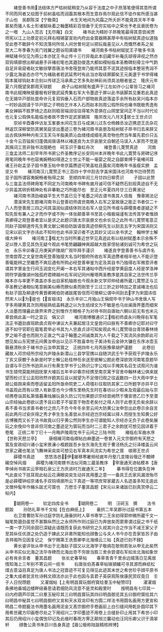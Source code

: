 <!-- { "loadSidebar": true } -->
　　褚登善书用法结体方严枯树赋稍变乃从容于法度之中子昂落笔便得其意所谓不同而同者又绘图于前树虽枯而润葢其根本而生意存焉尔观此信不徒作矣所感当甚子山也　吴郡陈深【宁极斋】
　　木生天地间为风霜之所夭折不能竟其天年不幸甚矣而骚人名士形诸赋咏着之翰墨精彩百倍垂于无穷实枯中之荣也予老且衰抚卷为之一嘅　九山人崈古【无尽庵】白文
　　褚书此为精妙子昻晚笔最得其意尝闻贾师宪以江上功景定初元拜右相锡宴宣劝内府出金寳器赐甚厚中有枯树赋真迹似道独受此卷不敢辞今不知流落何所信人间世曽何足以把玩哉喜见以人而慨然者系之矣　至大二年季春为吴门钱翼之题谷阳龚璛书
　　褚河南多书枯树赋犹王子敬多书洛神赋褚书仅见为燕公本亦犹王书止传十三行异哉此本旧藏华补庵氏球得谛视之然亦双钩填廓想出柳诚悬手非褚初笔也其遒劲俊逸大都如褉帖临本圣教碑刻骨立中气韵自足非易窥者赵文敏综擥晋唐法书舍筏登岸乃能师其意不泥其迹按临本整宻秀润不少露北海姿态亦尽气为褚敌者若武延秀时有此当亦取续屏脚矣王元美邃于书学得褚钩本属球钩赵本合刻以传球乏冯承素之艺多失赵神彩尚须具法眼者鉴之　隆庆元年夏六月既望吴郡周天球题
　　庾子山枯树赋有盛声于江左如许小公辈皆习之褚河南书此赋掩映斐亹极有好致武延秀集右军大令墨迹于屏以此书装脚其见重若此真迹在无锡华戸部处尝命许元复双钩垂入石而户部物故真迹落盗手余所有赵吴兴临本亦一时妙品因请于华戸部之子明伯乞许本入石而赵本则周公瑕所钩也褚书既极秀逸有美女婵娟不胜罗绮之态赵则稳宻端润往往得笔外意俱在山阴堂室间正不当以时代论也元复公瑕俱名能临池者故不啻作定武冡嫡耳　隆庆改元八月天居士王世贞识
　　崇祯辛酉春仲访友玉峯娄水间花生日与成渊儿过东仓杨棘丞汝迈携逰王氏杂花林返饮深柳堂防其舅吴庭坚出墨迹三卷为褚河南书哀册及枯树赋子昻书归去来辞又出古佩玦种种内有汉玉天马羊脂美质沁血缕缕成细毛真竒物也然当年属先君价只五十金今云百镒矣归蓬偶阅唐语林以褚遂良为太宗哀册文自朝还马误入人家而不觉是其摛词工苦非独书法擅絶也　砢玉识于垂虹舟次
　　褚登善儿寛赞真迹
　　河南三龛孟法师二刻早年所书房公乔圣教序记长安同州本并晩年书此儿寛赞与房碑记序用笔同晚年书也容夷婉畅如得道之士世尘不能一毫婴之观之自鄙束缚于毫楮间耳　诸王孙赵孟坚子固书羣玉帖中帝京篇赝迹可笑盖枯且露矣河南晩年书虽瘦实腴　孟坚又书
　　褚河南汉儿寛赞正书三百四十字中刮去字盖宋国讳也河南书岂待赞而显子固所谓容夷婉畅者殆得之矣　至顺四年闰三月廿四日柳贯识
　　子固以此赞与三龛孟法师碑用笔不同定为河南晩年书碑有嵗月诚可信不疑然石刻视真迹自不无少异盖其转折精神处有非摹勒之巧所能尽也　至正元年夏四月廿三日黄溍记
　　褚河南书清劲峻嶷平生大节盖已见于笔墨之间古谓书类其人信哉　豫章掲法记
　　潜溪宋先生题褚河南书云登善初师虞世南晩入右军之室故唐之能正书者仅二十八人而登善居三四之间其温润似虞结体则法右军人徒见所书或与薛稷类者遂疑之不知先哲有兼人之才而作字或不拘一体张颠善草书至其小楷极端谨有法传其学者惟顔真卿得之观登善者宜以是求之此题识唐太宗哀册文也余长见之此所书儿寛赞笔意正同赵子固柳道传先生黄文献公掲伯防跋语皆真迹但柳先生以刮去五字为宋国讳则又见宋以前文字亦讳此不知何也此书非深识者不达其妙又试以余书求之　翰林学士解缙大绅书
　　褚河南工楷尤为当时所重近世罕见真迹此有以枯树赋墨本示余殊不足以啓人意见其伪无疑今观此书笔势翩翩神爽超越大胜家侄帖诸刻诚可为希世之玩也　永乐辛卯春正月庚寅庐陵胡广观毕拜手谨识
　　褚遂良字登善善书与虞齐名世南尝荐之文皇世南死登善独擅大名当时御府所收右军真迹赝者相半他人不能识登善辄能辨之至纎悉不爽后遇有所购必经登善审鉴为定及其自书乃独得右军微意评者谓其字里金生行间玉润变化开阖一本右军其诸帖中西升经是学黄庭度人经是学洛神阴符学画像湖州独孤府君碑越州右军祠记同州雁塔两圣教序是其自家之法世传兰亭褚本亦与率更不类盖亦多出自家机轴故也今观永新文学邓仲经甫所蔵儿寛赞正与兰亭圣教记诸相似笔意婉美似瘠而腴似柔而刚至于三过三折之妙特加之意诚褚法也后有赵子固及柳道传黄晋卿掲伯防诸跋尾皆信而可徴柳公谓中间刮去字为宋国讳信然宋人以为是也【宣祖讳】　永乐辛卯二月独山王偁观毕书于钟山书舍唐人写字多用硬黄其次则用槌熟纸盖韩退之以为生纸绿文为不敏是也乌丝阑唐界墨而细宋人淡墨而理麄此唐界宋界之别惟作方眼格子为对待书则自唐始六朝以前无有也米元章尝病此盖一时之宜云　偁又识
　　褚河南博雅通识工楷初师虞永兴晩得右军笔法正书遒劲直班欧虞贞观中谏议大夫兼起居注文皇尝问曰朕有不善卿亦记耶对曰守道不如守官职在载笔君举必书其为人忠直贞谅可知矣观此书儿寛赞瑶台青琐春林绮罗之喻不虚也而刚方正直之气溢于翰墨之间诚类其为人千载之下其流风余韵即此可想见矣山东宪使云间黄汝申出以见示不胜喜幸杜子美诗有云金钟大镛在东序冰壶玉磬悬清秋余于褚书亦云汝申其寳之　正统四年七月丙辰豫章胡俨谨题
　　此卷旧藏故人邓宗经所宗经为庐陵永新潜山三县学官携以自随洪武壬午予获观于庐陵永乐丁亥又获覩于永新是时学士解公赴桂林任余送至彼解公题此卷深欲效河南笔意题毕自谓与平日所书逈异从行有黄生学书于公熟识公字公戏以手掩其名召生试观问为谁书生错愕莫能辨因抚掌大噱后五年辛卯春宗经携至南京寓予官舍中翰林诸公俱来就望而检讨王公孟阳欣然许题其后且以就望为不足借归观之往返数四一日大雨中学士胡公肩舆来索而卷适留孟阳所亟命院吏二人荷氊衫往取防其家二日所题字亦异平日书盖观此而有以啓人有新意也今少傅东里杨先生时在春坊以少暇未及观最后始与宗经携卷诣其私第值暮秉烛展玩良久防公冗勿果题识宗经尝阙然于懐宣徳乙巳予至潜山宗经抽此卷欲以遗予且曰君子不留意于物吾老矣付之得人则于此卷无负矣余辞以素不善书当求善书者付之庶几不负今年冬余至云间大防黄公汝申忽出此卷示余自言前此两月过安庆得之秀才李生生名善尝从宗经逰岂宗经属以择人而授生生知黄公好古博雅而又长于法书故竟以归乎黄公然则李生亦可谓能知人宗经亦无负于此卷矣展玩之余俛仰今昔非但河南之墨迹足为寳玩而当时二三君子之余韵犹可想见因详着于卷尾　正统二年丁巳十一月晦庐陵周忱书于云间之三陆书院
　　褚临右军曲水序【世称天厯兰亭】
　　唐相褚河南临褉帖白麻墨迹一卷曽入元文宗御府有天厯之寳及宣政绍兴诸小玺宋景濓小楷题跋吾乡张东海先生观于曹泾杨氏之衍泽楼盖云间世家之藏也笔法飞舞神采奕奕可想见右军真本风流实为希世之寳　琅琊王世贞
　　薛稷书真迹
　　悠悠洛邑伊屡移寒暑频经嵗年丹壑几变陵谷俄迁不覩碑碣空悼风烟
　　薛稷为褚河南甥书法似河南三蔵圣教序　宰唐通天进帖模本【唐李绰尚书故实云宰相石泉公王方庆进时万嵗通天二年】
　　摹书得在位置失在神气此直论下技耳观此帖云花满眼奕奕生动并其用墨之意一一备具王氏家风漏泄殆尽是必薛稷钟绍京诸名手双钩填廓所云下真迹一等项庶常家蔵古人名迹虽多知无逾此文徴仲髦年作蝇头跋尤可寳也　万厯壬子董其昌题【宋元以来诸跋已刻真赏停云二帖内】





　　瑚网卷一
　　钦定四库全书
　　瑚网卷二
　　明　汪砢玉　撰
　　法书题跋
　　孙防礼草书千文帖【在白麻纸上】
　　垂拱二年吴郡孙过庭书第五本
　　右卫胄曹防军孙过庭字防礼唐垂拱时人草书専学二王余初得郭仲微所蔵千文一轴笔势遒劲虽觉不甚飘纵然比之永师所作则过庭已为奔放矣而窦臮谓过庭之书千纸一类一字万同余固已深疑此语既而复获此书研穷之久视其兴合之作当不减王家父子至其纵任优游之处仍造于踈此又非臮所能知也顔鲁公与夫人书今亦在吾家皆苏子由吉祥阁所见因复记之　保宁赐第王诜晋卿李北海缙云三帖【真迹已刻不録】
　　黄长睿评张从申书出于北海赵子固又以北海学子敬病在欹侧若张从申无此矣然从申书实似北海之法华寺碑而北海出竒不穷故当胜三舍余尝谓右军如龙北海如象世必有肯余言者　董其昌题
　　张长史春草帖
　　春草青青千里余边城落日见离居情知海上三年别不寄云间一纸书
　　右唐张伯髙春草帖锋頴纎可寻其源而麻纸松煤古意溢目真足为唐人书法之冠晋迹不可复见得见此迹其末世之希世珍乎顔平原书之集大成者犹言杜诗韩文顔法亦出于此也因与袁君子英获观陈侯康民赏叹竟日　壬子人日倪瓒题
　　又濯烟帖【上有明昌寳玩御府寳绘羣玉中秘赞印】
　　濯濯烟条拂地垂城边楼畔结春思请君细防风流意不是灵和殿里时
　　按明昌有七印其一曰内府葫芦印其二曰羣玉秘珍其三曰明昌寳玩其四曰明昌御览其五曰御府寳绘其六曰明昌中秘其七曰明昌御府又宣和天水双龙印有方圆二样法书用圆名画用方更宣和明昌二帝题籖法书用墨名画用泥金又髙宗御府手卷画前上白引缝间用乾卦圆印其下用希世藏方印画卷尽处之下用绍兴二字印墨迹不用卷上合缝卦印止用其下希世小印其后仍用绍兴小玺偶攷印记及此维时春雨方霁正颠旭兰馨动也汪冈乐卿父识于滴翠轩
　　顔鲁公真书朱巨川告身真迹【眉公极称陆跋精核辨博】
